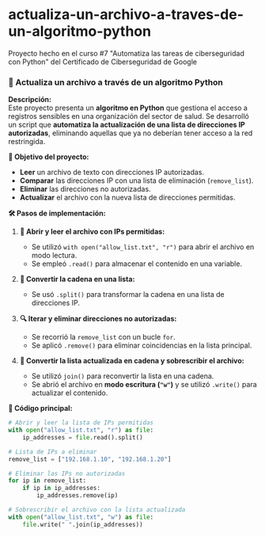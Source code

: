 # actualiza-un-archivo-a-traves-de-un-algoritmo-python
Proyecto hecho en el curso #7 "Automatiza las tareas de ciberseguridad con Python" del Certificado de Ciberseguridad de Google

### 🐍 Actualiza un archivo a través de un algoritmo Python

**Descripción:**  
Este proyecto presenta un **algoritmo en Python** que gestiona el acceso a registros sensibles en una organización del sector de salud. Se desarrolló un script que **automatiza la actualización de una lista de direcciones IP autorizadas**, eliminando aquellas que ya no deberían tener acceso a la red restringida.  

**📌 Objetivo del proyecto:**  
- **Leer** un archivo de texto con direcciones IP autorizadas.  
- **Comparar** las direcciones IP con una lista de eliminación (`remove_list`).  
- **Eliminar** las direcciones no autorizadas.  
- **Actualizar** el archivo con la nueva lista de direcciones permitidas.  

**🛠️ Pasos de implementación:**  

1. **📂 Abrir y leer el archivo con IPs permitidas:**  
   - Se utilizó `with open("allow_list.txt", "r")` para abrir el archivo en modo lectura.  
   - Se empleó `.read()` para almacenar el contenido en una variable.  

2. **🔄 Convertir la cadena en una lista:**  
   - Se usó `.split()` para transformar la cadena en una lista de direcciones IP.  

3. **🔍 Iterar y eliminar direcciones no autorizadas:**  
   - Se recorrió la `remove_list` con un bucle `for`.  
   - Se aplicó `.remove()` para eliminar coincidencias en la lista principal.  

4. **📌 Convertir la lista actualizada en cadena y sobrescribir el archivo:**  
   - Se utilizó `join()` para reconvertir la lista en una cadena.  
   - Se abrió el archivo en **modo escritura (`"w"`)** y se utilizó `.write()` para actualizar el contenido.  

**📜 Código principal:**  

```python
# Abrir y leer la lista de IPs permitidas
with open("allow_list.txt", "r") as file:
    ip_addresses = file.read().split()

# Lista de IPs a eliminar
remove_list = ["192.168.1.10", "192.168.1.20"]

# Eliminar las IPs no autorizadas
for ip in remove_list:
    if ip in ip_addresses:
        ip_addresses.remove(ip)

# Sobrescribir el archivo con la lista actualizada
with open("allow_list.txt", "w") as file:
    file.write(" ".join(ip_addresses))
